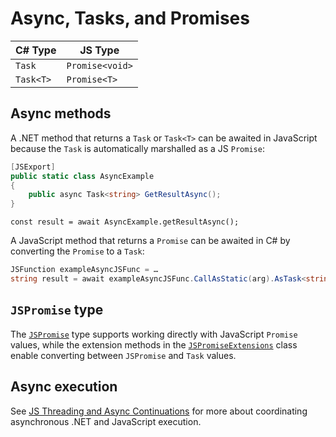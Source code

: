# Async, Tasks, and Promises

| C# Type   | JS Type         |
|-----------|-----------------|
| `Task`    | `Promise<void>` |
| `Task<T>` | `Promise<T>`    |

## Async methods

A .NET method that returns a `Task` or `Task<T>` can be awaited in JavaScript because the
`Task` is automatically marshalled as a JS `Promise`:

```C#
[JSExport]
public static class AsyncExample
{
    public async Task<string> GetResultAsync();
}
```

```JS
const result = await AsyncExample.getResultAsync();
```

A JavaScript method that returns a `Promise` can be awaited in C# by converting the `Promise` to a
`Task`:

```C#
JSFunction exampleAsyncJSFunc = …
string result = await exampleAsyncJSFunc.CallAsStatic(arg).AsTask<string>();
```

## `JSPromise` type

The [`JSPromise`](./dotnet/Microsoft.JavaScript.NodeApi/JSPromise) type supports working directly
with JavaScript `Promise` values, while the extension methods in the
[`JSPromiseExtensions`](./dotnet/Microsoft.JavaScript.NodeApi/TaskExtensions)
class enable converting between `JSPromise` and `Task` values.

## Async execution
See [JS Threading and Async Continuations](../features/js-threading-async) for more about
coordinating asynchronous .NET and JavaScript execution.
